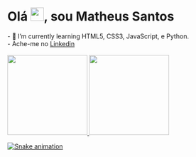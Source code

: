 <h1 align="left">Olá <img src="https://raw.githubusercontent.com/kaueMarques/kaueMarques/master/hi.gif" width="30px">, sou Matheus Santos</h1>
- 🌱 I’m currently learning HTML5, CSS3, JavaScript, e Python. <br>
- Ache-me no <a href="https://www.linkedin.com/in/matheus-santos-0b8822228/" color="#2e77d0"> Linkedin <a> 
	
	
<br>
	


<br>
<div>
<a href="https://github.com/Math1290">
<img height="180em" src="https://github-readme-stats.vercel.app/api?username=Math1290&show_icons=true&theme=dark&include_all_commits=true&count_private=true"/>
<img margin-left="2em" height="180em" src="https://github-readme-stats.vercel.app/api/top-langs/?username=Math1290&layout=compact&langs_count=7&theme=dark"/>
</div>
	
![Snake animation](https://github.com/Math1290/Math1290/blob/output/github-contribution-grid-snake.svg)
